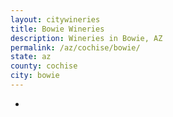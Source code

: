 ```yaml
---
layout: citywineries
title: Bowie Wineries
description: Wineries in Bowie, AZ
permalink: /az/cochise/bowie/
state: az
county: cochise
city: bowie
---
```

-
